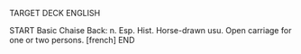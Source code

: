 TARGET DECK
ENGLISH

START
Basic
Chaise
Back: n. Esp. Hist. Horse-drawn usu. Open carriage for one or two persons. [french]
END
